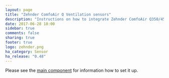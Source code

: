```yaml
---
layout: page
title: "Zehnder ComfoAir Q Ventilation sensors"
description: "Instructions on how to integrate Zehnder ComfoAir Q350/450/600 sensors into Home Assistant."
date: 2017-06-28 18:00
sidebar: true
comments: false
sharing: true
footer: true
logo: zehnder.png
ha_category: Sensor
ha_release: "0.48"
---
```


Please see the [main component] for information how to set it up.

[main component]: /components/comfoconnect/
